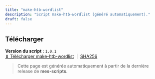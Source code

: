 ```yaml
---
title: "make-htb-wordlist"
description: "Script make-htb-wordlist (généré automatiquement)."
draft: false
---
```


## Télécharger

**Version du script :** `1.0.1`  
[⬇ Télécharger make-htb-wordlist](https://github.com/NoelNac-HackEthical/mes-scripts/releases/download/r-2025-09-30-1611/make-htb-wordlist) &nbsp;|&nbsp; [SHA256](https://github.com/NoelNac-HackEthical/mes-scripts/releases/download/r-2025-09-30-1611/make-htb-wordlist.sha256)

> Cette page est générée automatiquement à partir de la dernière release de **mes-scripts**.
